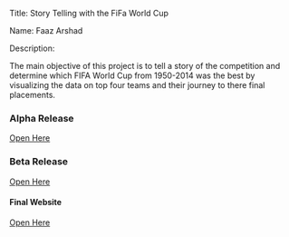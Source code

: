 Title: Story Telling with the FiFa World Cup

Name: Faaz Arshad 

Description: 

The main objective of this project is to tell a story of the competition and determine which FIFA World Cup from 1950-2014 was the best by visualizing the data on top four teams and their journey to there final placements. 


### Alpha Release
[Open Here](https://docs.google.com/document/d/1vbPBqEMbk1wYo6REnvVnkSTSER9VYCPgOWl5ZTtKxsQ/edit?ts=60749079)

### Beta Release  
[Open Here](https://fsarshad.github.io/Faaz_Final_Project/BetaREl.html)

#### Final Website 
[Open Here](https://fsarshad.github.io/Faaz_Final_Project/Template.html)
